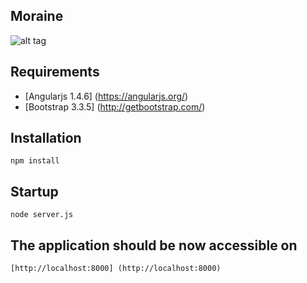 ## Moraine

![alt tag](https://c1.staticflickr.com/3/2087/2438503528_c8d491977e.jpg)


## Requirements
 * [Angularjs 1.4.6] (https://angularjs.org/)
 * [Bootstrap 3.3.5] (http://getbootstrap.com/)


## Installation
```
npm install
```

## Startup
```
node server.js
```

## The application should be now accessible on
```
[http://localhost:8000] (http://localhost:8000)
```
